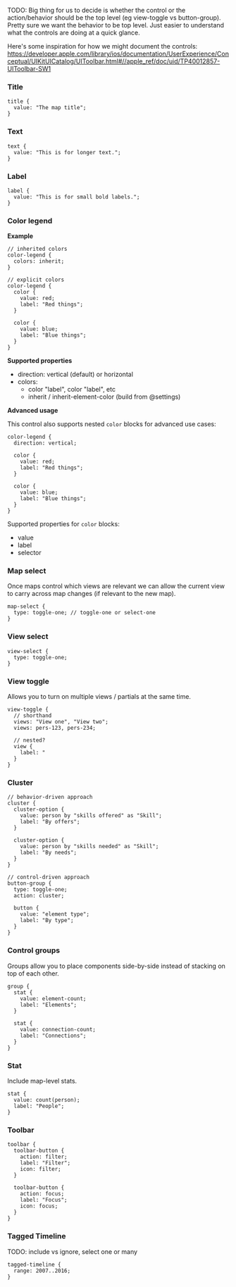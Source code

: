 TODO: Big thing for us to decide is whether the control or the action/behavior should be
the top level (eg view-toggle vs button-group). Pretty sure we want the behavior
to be top level. Just easier to understand what the controls are doing at a
quick glance.

Here's some inspiration for how we might document the controls:
https://developer.apple.com/library/ios/documentation/UserExperience/Conceptual/UIKitUICatalog/UIToolbar.html#//apple_ref/doc/uid/TP40012857-UIToolbar-SW1

### Title

```
title {
  value: "The map title";
}
```

### Text

```
text {
  value: "This is for longer text.";
}
```

### Label

```
label {
  value: "This is for small bold labels.";
}
```

### Color legend

**Example**

```
// inherited colors
color-legend {
  colors: inherit;
}

// explicit colors
color-legend {
  color {
    value: red;
    label: "Red things";
  }
  
  color {
    value: blue;
    label: "Blue things";
  }
}
```

**Supported properties**

- direction: vertical (default) or horizontal
- colors:
  - color "label", color "label", etc 
  - inherit / inherit-element-color (build from @settings)

**Advanced usage**

This control also supports nested `color` blocks for advanced use cases:

```
color-legend {
  direction: vertical;
  
  color {
    value: red;
    label: "Red things";
  }
  
  color {
    value: blue;
    label: "Blue things";
  }
}
```

Supported properties for `color` blocks:
- value 
- label
- selector

### Map select

Once maps control which views are relevant we can allow the current view
to carry across map changes (if relevant to the new map).

```
map-select {
  type: toggle-one; // toggle-one or select-one
}
```

### View select

```
view-select {
  type: toggle-one;
}
```

### View toggle

Allows you to turn on multiple views / partials at the same time.

```
view-toggle {
  // shorthand
  views: "View one", "View two";
  views: pers-123, pers-234;

  // nested?
  view {
    label: "
  }
}
```

### Cluster

```
// behavior-driven approach
cluster {
  cluster-option {
    value: person by "skills offered" as "Skill";
    label: "By offers";
  }
  
  cluster-option {
    value: person by "skills needed" as "Skill";
    label: "By needs";
  }
}

// control-driven approach
button-group {
  type: toggle-one; 
  action: cluster;
  
  button {
    value: "element type";
    label: "By type";
  }
}
```

### Control groups

Groups allow you to place components side-by-side instead of stacking on top of each other.

```
group {
  stat {
    value: element-count;
    label: "Elements";
  }
  
  stat {
    value: connection-count;
    label: "Connections";
  }
}
```

### Stat

Include map-level stats.

```
stat {
  value: count(person);
  label: "People";
}
```

### Toolbar

```
toolbar {
  toolbar-button {
    action: filter;
    label: "Filter";
    icon: filter;
  }
  
  toolbar-button {
    action: focus;
    label: "Focus";
    icon: focus;
  }
}
```

### Tagged Timeline

TODO: include vs ignore, select one or many

```
tagged-timeline {
  range: 2007..2016;
}
```

